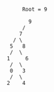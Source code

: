                 Root = 9 
                
                  9                        
                /
               7
             / \
            5   8
            /  \
           1     6
            /  \
            0   3
            /  \
           2    4

